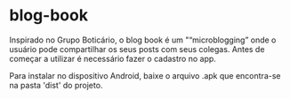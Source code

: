 # blog-book
Inspirado no Grupo Boticário, o blog book é um "“microblogging” onde o usuário pode compartilhar os seus posts com seus colegas. 
Antes de começar a utilizar é necessário fazer o cadastro no app.

Para instalar no dispositivo Android, baixe o arquivo .apk que encontra-se na pasta 'dist' do projeto. 

